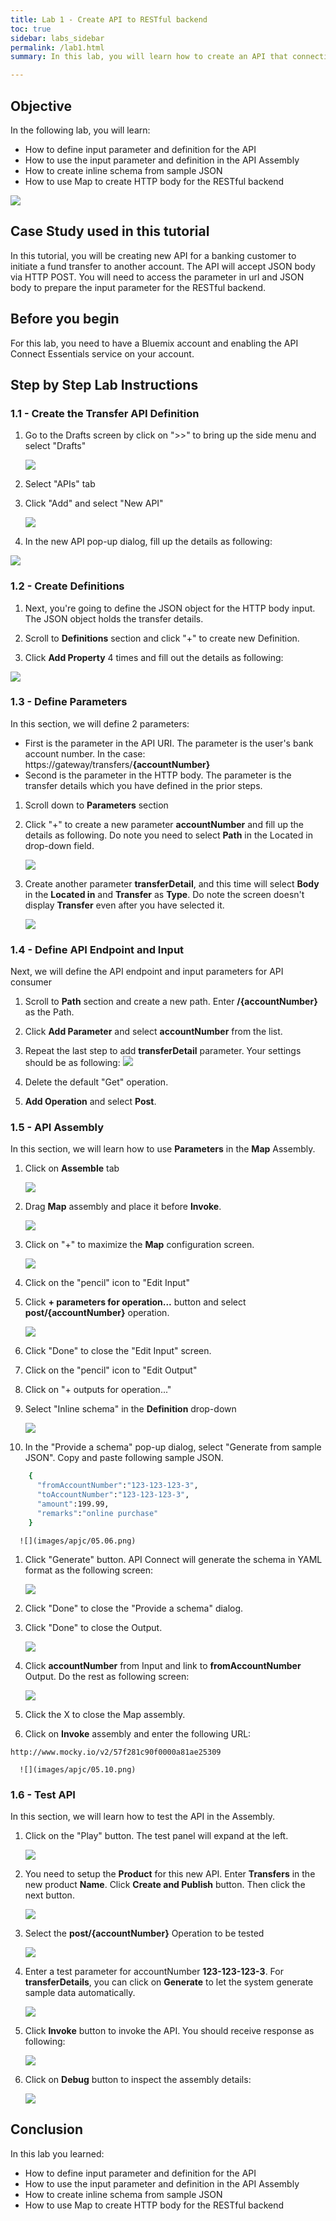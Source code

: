 ```yaml
---
title: Lab 1 - Create API to RESTful backend
toc: true
sidebar: labs_sidebar
permalink: /lab1.html
summary: In this lab, you will learn how to create an API that connecting to a **RESTful** backend. It covers define and use **Parameter** and **Definition**, **Inline Schema** and **Map Assembly**.

---
```


## Objective
In the following lab, you will learn:

+ How to define input parameter and definition for the API
+ How to use the input parameter and definition in the API Assembly
+ How to create inline schema from sample JSON
+ How to use Map to create HTTP body for the RESTful backend

![](images/apjc/00.01.png)

## Case Study used in this tutorial
In this tutorial, you will be creating new API for a banking customer to initiate a fund transfer to another account. The API will accept JSON body via HTTP POST. You will need to access the parameter in url and JSON body to prepare the input parameter for the RESTful backend.

## Before you begin
For this lab, you need to have a Bluemix account and enabling the API Connect Essentials service on your account.

## Step by Step Lab Instructions

### 1.1 - Create the Transfer API Definition

1.  Go to the Drafts screen by click on ">>" to bring up the side menu and select "Drafts"

      ![](images/apjc/01.01.png)

1.  Select "APIs" tab

1.  Click "Add" and select "New API"

      ![](images/apjc/01.02.png)

1.  In the new API pop-up dialog, fill up the details as following:

  ![](images/apjc/01.03.png)

### 1.2 - Create Definitions

1.  Next, you're going to define the JSON object for the HTTP body input. The JSON object holds the transfer details.

1.  Scroll to **Definitions** section and click "+" to create new Definition.

1. Click **Add Property** 4 times and fill out the details as following:

  ![](images/apjc/02.01.png)

### 1.3 - Define Parameters

In this section, we will define 2 parameters:
  + First is the parameter in the API URI. The parameter is the user's bank account number. In the case: https://gateway/transfers/**{accountNumber}**
  + Second is the parameter in the HTTP body. The parameter is the transfer details which you have defined in the prior steps.

1.  Scroll down to **Parameters** section

1.  Click "+" to create a new parameter **accountNumber** and fill up the details as following. Do note you need to select **Path** in the Located in drop-down field.

      ![](images/apjc/03.01.png)

1.  Create another parameter **transferDetail**,  and this time will  select **Body** in the **Located in** and **Transfer** as **Type**. Do note the screen doesn't display **Transfer** even after you have selected it.

      ![](images/apjc/03.02.png)

### 1.4 - Define API Endpoint and Input

Next, we will define the API endpoint and input parameters for API consumer

1.  Scroll to **Path** section and create a new path. Enter **/{accountNumber}** as the Path.

1.  Click **Add Parameter** and select **accountNumber** from the list.

1.  Repeat the last step to add **transferDetail** parameter. Your settings should be as following:
  ![](images/apjc/04.01.png)

1.  Delete the default "Get" operation.

1.  **Add Operation** and select **Post**.


### 1.5 - API Assembly

In this section, we will learn how to use **Parameters** in the **Map** Assembly.

1.  Click on **Assemble** tab

      ![](images/apjc/05.01.png)

1.  Drag **Map** assembly and place it before **Invoke**.

      ![](images/apjc/05.02.png)

1.  Click on "+" to maximize the **Map** configuration screen.

      ![](images/apjc/05.03.png)

1.  Click on the "pencil" icon to "Edit Input"

1.  Click **+ parameters for operation...** button and select **post/{accountNumber}** operation.

      ![](images/apjc/05.04.png)

1.  Click "Done" to close the "Edit Input" screen.

1.  Click on the "pencil" icon to "Edit Output"

1.  Click on "+ outputs for operation..."

1.  Select "Inline schema" in the **Definition** drop-down

      ![](images/apjc/05.05.png)

1.  In the "Provide a schema" pop-up dialog, select "Generate from sample JSON". Copy and paste following sample JSON.


```bash
    {
      "fromAccountNumber":"123-123-123-3",
      "toAccountNumber":"123-123-123-3",
      "amount":199.99,
      "remarks":"online purchase"
    }
```
      ![](images/apjc/05.06.png)

1.  Click "Generate" button. API Connect will generate the schema in YAML format as the following screen:

      ![](images/apjc/05.07.png)

1.  Click "Done" to close the "Provide a schema" dialog.

1.  Click "Done" to close the Output.

      ![](images/apjc/05.08.png)

1.  Click **accountNumber** from Input and link to **fromAccountNumber** Output. Do the rest as following screen:

      ![](images/apjc/05.09.png)

1.  Click the X to close the Map assembly.

1.  Click on **Invoke** assembly and enter the following URL:

  ```
  http://www.mocky.io/v2/57f281c90f0000a81ae25309
  ```

      ![](images/apjc/05.10.png)

### 1.6 - Test API

In this section, we will learn how to test the API in the Assembly.

1.  Click on the "Play" button. The test panel will expand at the left.

    ![](images/apjc/06.01.png)

1.  You need to setup the **Product** for this new API. Enter **Transfers** in the new product **Name**. Click **Create and Publish** button. Then click the next button.

    ![](images/apjc/06.02.png)

1.  Select the **post/{accountNumber}** Operation to be tested

    ![](images/apjc/06.03.png)

1.  Enter a test parameter for accountNumber **123-123-123-3**. For **transferDetails**, you can click on **Generate** to let the system generate sample data automatically.

    ![](images/apjc/06.04.png)

1.  Click **Invoke** button to invoke the API. You should receive response as following:

    ![](images/apjc/06.05.png)

1.  Click on **Debug** button to inspect the assembly details:

    ![](images/apjc/06.06.png)

## Conclusion

In this lab you learned:

+ How to define input parameter and definition for the API
+ How to use the input parameter and definition in the API Assembly
+ How to create inline schema from sample JSON
+ How to use Map to create HTTP body for the RESTful backend